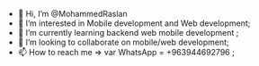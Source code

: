 - 👋 Hi, I’m @MohammedRaslan
- 👀 I’m interested in Mobile development and Web development; 
- 🌱 I’m currently learning backend web mobile development ;
- 💞️ I’m looking to collaborate on mobile/web development;
- 📫 How to reach me =>
  var WhatsApp = +963944692796 ;
   

<!---
MohammedRaslan65310/MohammedRaslan65310 is a ✨ special ✨ repository because its `README.md` (this file) appears on your GitHub profile.
You can click the Preview link to take a look at your changes.
--->
